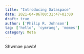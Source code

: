 ```yaml
---
title: "Introducing Dataspace"
date: 2021-04-06T00:31:47+01:00
draft: true
author: ['Philip R. Johnson']
tag: ['hello', 'cymraeg', 'memes']
category: Meta
---
```

Shwmae pawb!
